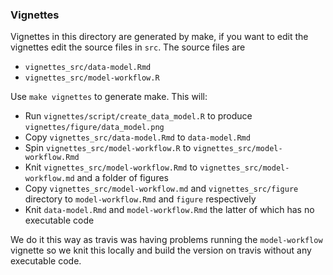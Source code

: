 ### Vignettes

Vignettes in this directory are generated by make, if you want to edit the vignettes edit the source files in `src`. The source files are
* `vignettes_src/data-model.Rmd`
* `vignettes_src/model-workflow.R`

Use `make vignettes` to generate make. This will:

* Run `vignettes/script/create_data_model.R` to produce `vignettes/figure/data_model.png`
* Copy `vignettes_src/data-model.Rmd` to `data-model.Rmd`
* Spin `vignettes_src/model-workflow.R` to `vignettes_src/model-workflow.Rmd`
* Knit `vignettes_src/model-workflow.Rmd` to `vignettes_src/model-workflow.md` and a folder of figures
* Copy `vignettes_src/model-workflow.md` and `vignettes_src/figure` directory to `model-workflow.Rmd` and `figure` respectively
* Knit `data-model.Rmd` and `model-workflow.Rmd` the latter of which has no executable code

We do it this way as travis was having problems running the `model-workflow` vignette so we knit this locally and build the version on travis without any executable code.
